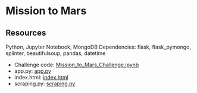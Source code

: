 # Mission to Mars

## Resources
Python, Jupyter Notebook, MongoDB 
Dependencies: flask, flask_pymongo, splinter, beautifulsoup, pandas, datetime

* Challenge code: [Mission_to_Mars_Challenge.ipynb](Mission_to_Mars_Challenge.ipynb)
* app.py: [app.py](app.py)
* index.html: [index.html](templates/index.html)
* scraping.py: [scraping.py](scraping.py)

